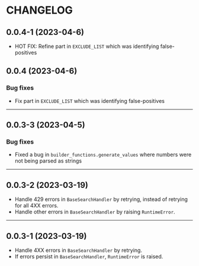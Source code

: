 # CHANGELOG

## 0.0.4-1 (2023-04-6)

- HOT FIX: Refine part in `EXCLUDE_LIST` which was identifying false-positives

## 0.0.4 (2023-04-6)

### Bug fixes

- Fix part in `EXCLUDE_LIST` which was identifying false-positives

---

## 0.0.3-3 (2023-04-5)

### Bug fixes

- Fixed a bug in `builder_functions.generate_values` where numbers were not being parsed as strings

---

## 0.0.3-2 (2023-03-19)

- Handle 429 errors in `BaseSearchHandler` by retrying, instead of retrying for all 4XX errors.
- Handle other errors in `BaseSearchHandler` by raising `RuntimeError`.

---

## 0.0.3-1 (2023-03-19)

- Handle 4XX errors in `BaseSearchHandler` by retrying.
- If errors persist in `BaseSearchHandler`, `RuntimeError` is raised.